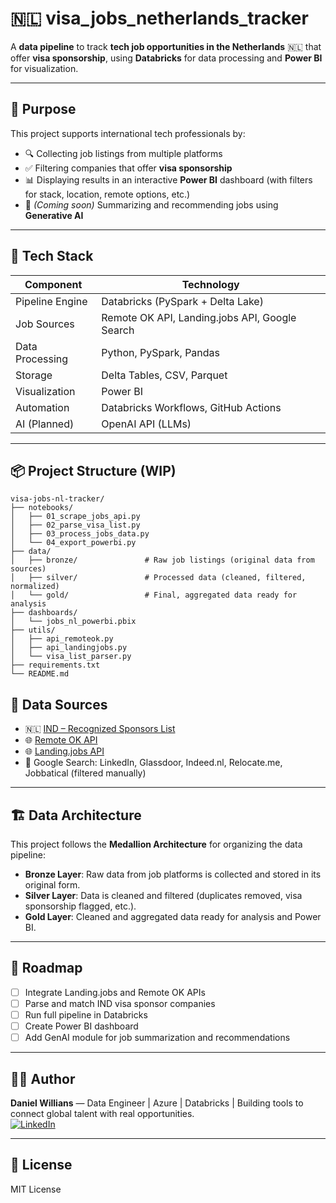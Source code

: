 # 🇳🇱 visa_jobs_netherlands_tracker

A **data pipeline** to track **tech job opportunities in the Netherlands** 🇳🇱 that offer **visa sponsorship**, using **Databricks** for data processing and **Power BI** for visualization.

---

## 🎯 Purpose

This project supports international tech professionals by:

- 🔍 Collecting job listings from multiple platforms  
- ✅ Filtering companies that offer **visa sponsorship**  
- 📊 Displaying results in an interactive **Power BI** dashboard (with filters for stack, location, remote options, etc.)  
- 🤖 *(Coming soon)* Summarizing and recommending jobs using **Generative AI**

---

## 🧰 Tech Stack

| Component        | Technology                         |
|------------------|------------------------------------|
| Pipeline Engine  | Databricks (PySpark + Delta Lake)  |
| Job Sources      | Remote OK API, Landing.jobs API, Google Search |
| Data Processing  | Python, PySpark, Pandas            |
| Storage          | Delta Tables, CSV, Parquet         |
| Visualization    | Power BI                           |
| Automation       | Databricks Workflows, GitHub Actions |
| AI (Planned)     | OpenAI API (LLMs)                  |

---

## 📦 Project Structure (WIP)

```
visa-jobs-nl-tracker/
├── notebooks/
│   ├── 01_scrape_jobs_api.py
│   ├── 02_parse_visa_list.py
│   ├── 03_process_jobs_data.py
│   └── 04_export_powerbi.py
├── data/
│   ├── bronze/               # Raw job listings (original data from sources)
│   ├── silver/               # Processed data (cleaned, filtered, normalized)
│   └── gold/                 # Final, aggregated data ready for analysis
├── dashboards/
│   └── jobs_nl_powerbi.pbix
├── utils/
│   ├── api_remoteok.py
│   ├── api_landingjobs.py
│   └── visa_list_parser.py
├── requirements.txt
└── README.md
```
## 📌 Data Sources

- 🇳🇱 [IND – Recognized Sponsors List](https://ind.nl/en/public-register-recognised-sponsors)
- 🌐 [Remote OK API](https://remoteok.com/api)
- 🌐 [Landing.jobs API](https://api.landing.jobs/docs)
- 🔎 Google Search: LinkedIn, Glassdoor, Indeed.nl, Relocate.me, Jobbatical (filtered manually)

---

## 🏗️ Data Architecture

This project follows the **Medallion Architecture** for organizing the data pipeline:

- **Bronze Layer**: Raw data from job platforms is collected and stored in its original form.
- **Silver Layer**: Data is cleaned and filtered (duplicates removed, visa sponsorship flagged, etc.).
- **Gold Layer**: Cleaned and aggregated data ready for analysis and Power BI.

---

## 🚧 Roadmap

- [ ] Integrate Landing.jobs and Remote OK APIs  
- [ ] Parse and match IND visa sponsor companies  
- [ ] Run full pipeline in Databricks  
- [ ] Create Power BI dashboard  
- [ ] Add GenAI module for job summarization and recommendations  

---

## 👨‍💻 Author

**Daniel Willians** — Data Engineer | Azure | Databricks | Building tools to connect global talent with real opportunities.  
[![LinkedIn](https://img.shields.io/badge/LinkedIn-Connect-blue?logo=linkedin)](https://www.linkedin.com/in/danielwisouza/)

---

## 📄 License

MIT License
